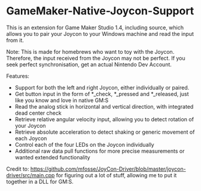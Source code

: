# GameMaker-Native-Joycon-Support

This is an extension for Game Maker Studio 1.4, including source, which allows you to pair your Joycon to your Windows machine and read the input from it.

Note: This is made for homebrews who want to toy with the Joycon. Therefore, the input received from the Joycon may not be perfect. If you seek perfect synchronisation, get an actual Nintendo Dev Account.

Features:
- Support for both the left and right Joycon, either individually or paired.
- Get button input in the form of *_check, *_pressed and *_released, just like you know and love in native GM:S
- Read the analog stick in horizontal and vertical direction, with integrated dead center check
- Retrieve relative angular velocity input, allowing you to detect rotation of your Joycon
- Retrieve absolute acceleration to detect shaking or generic movement of each Joycon
- Control each of the four LEDs on the Joycon individually
- Additional raw data pull functions for more precise measurements or wanted extended functionality

Credit to: https://github.com/mfosse/JoyCon-Driver/blob/master/joycon-driver/src/main.cpp for figuring out a lot of stuff, allowing me to put it together in a DLL for GM:S.
